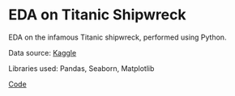 # EDA on Titanic Shipwreck
EDA on the infamous Titanic shipwreck, performed using Python.

Data source: [Kaggle](https://www.kaggle.com/competitions/titanic/data)

Libraries used: Pandas, Seaborn, Matplotlib

[Code](https://github.com/a-ujjwal/EDA-on-Titanic-dataset/blob/main/titanic_EDA.ipynb)
